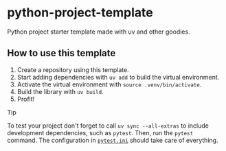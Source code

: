 # python-project-template
Python project starter template made with uv and other goodies.

## How to use this template
1. Create a repository using this template.
2. Start adding dependencies with `uv add` to build the virtual environment.
3. Activate the virtual environment with `source .venv/bin/activate`.
4. Build the library with `uv build`.
5. Profit!

> [!TIP]
> To test your project don't forget to call `uv sync --all-extras` to include development dependencies, such as `pytest`. Then, run the `pytest` command. The configuration in [`pytest.ini`](pytest.ini) should take care of everything.

